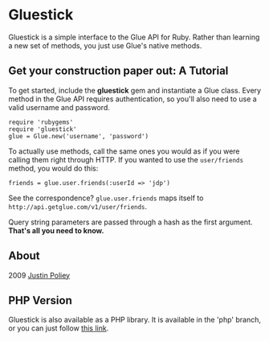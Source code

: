# Gluestick

Gluestick is a simple interface to the Glue API for Ruby.
Rather than learning a new set of methods, you just use Glue's native methods.

## Get your construction paper out: A Tutorial

To get started, include the **gluestick** gem and instantiate a Glue class.
Every method in the Glue API requires authentication, so you'll also need to use a valid username and password.

    require 'rubygems'
    require 'gluestick'
    glue = Glue.new('username', 'password')

To actually use methods, call the same ones you would as if you were calling them right through HTTP.
If you wanted to use the `user/friends` method, you would do this:

    friends = glue.user.friends(:userId => 'jdp')

See the correspondence? `glue.user.friends` maps itself to `http://api.getglue.com/v1/user/friends`.

Query string parameters are passed through a hash as the first argument. **That's all you need to know.**

## About

2009 [Justin Poliey](http://justinpoliey.com)

## PHP Version

Gluestick is also available as a PHP library.
It is available in the 'php' branch, or you can just follow [this link](http://github.com/jdp/gluestick/tree/php).
